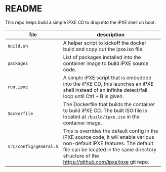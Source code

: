 # README
This repo helps build a simple iPXE CD to drop into the iPXE shell on boot. 

file | description
--- | ---
`build.sh` | A helper script to kickoff the docker build and copy out the ipxe.iso file.
`packages` | List of packages installed into the container image to build iPXE source code.
`run.ipxe` | A simple iPXE script that is embedded into the iPXE CD, this launches an iPXE shell instead of an infinite detect/fail loop until Ctrl + B is given.
`Dockerfile` | The Dockerfile that builds the container to build iPXE CD. The built ISO file is located at `/build/ipxe.iso` in the container image.
`src/config/general.h` | This is overrides the default config in the iPXE source code, it will enable various non-default iPXE features.  The default file can be located in the same directory structure of the <https://github.com/ipxe/ipxe> git repo.
